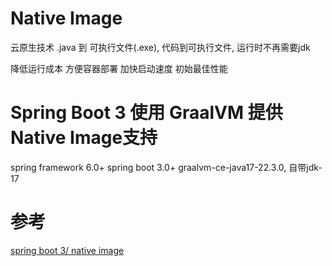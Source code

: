 # Native Image
云原生技术
.java 到 可执行文件(.exe), 代码到可执行文件, 运行时不再需要jdk

降低运行成本
方便容器部署
加快启动速度
初始最佳性能

# Spring Boot 3 使用 GraalVM 提供Native Image支持 
spring framework 6.0+
spring boot 3.0+
graalvm-ce-java17-22.3.0, 自带jdk-17

# 参考
[spring boot 3/ native image](https://blog.csdn.net/baidu_35805755/article/details/128045249)